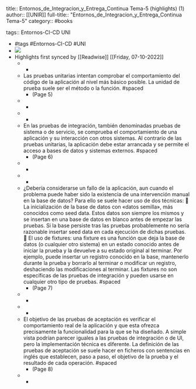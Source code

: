 title:: Entornos_de_Integracion_y_Entrega_Continua Tema-5 (highlights) (1)
author:: [[UNIR]]
full-title:: "Entornos_de_Integracion_y_Entrega_Continua Tema-5"
category:: #books

tags:: Entornos-CI-CD UNI

- #tags #Entornos-CI-CD #UNI
- ![](https://readwise-assets.s3.amazonaws.com/media/uploaded_book_covers/profile_22942/a0ce2b0f-edc9-4ed0-9a15-89640a0a011d.jpg)
- Highlights first synced by [[Readwise]] [[Friday, 07-10-2022]]
	- -
	- Las  pruebas  unitarias  intentan  comprobar  el  comportamiento  del  código  de  la aplicación al nivel más básico posible. La unidad de prueba suele ser el método o la función. #spaced
		- (Page 5)
	- -
	- -
	- En  las  pruebas  de  integración,  también  denominadas  pruebas  de  sistema  o  de servicio, se comprueba el comportamiento de una aplicación y su interacción con otros  sistemas.  Al  contrario  de  las  pruebas  unitarias,  la  aplicación  debe  estar arrancada y se permite el acceso a bases de datos y sistemas externos. #spaced
		- (Page 6)
	- -
	- -
	- ¿Debería considerarse un fallo de la aplicación, aun cuando el problema puede haber sido la existencia de una intervención manual en la base de datos? Para ello se suele hacer uso de dos técnicas:   La inicialización de la base de datos con «datos semilla», más conocidos como seed data. Estos datos son siempre los mismos y se insertan en una base de datos en  blanco  antes  de  empezar  las  pruebas.  Si  la  base  persiste  tras  las  pruebas probablemente no sería razonable insertar seed data en cada ejecución de dichas pruebas.   El uso de fixtures: una fixture es una función que deja la base de datos (o cualquier otro sistema) en un estado conocido antes de iniciar la prueba y la devuelve a su estado original al terminar. Por ejemplo, puede insertar un registro conocido en la base, mantenerlo durante la prueba y borrarlo al terminar o modificar un registro, deshaciendo las modificaciones al terminar. Las fixtures no son específicas de las pruebas de integración y pueden usarse en cualquier otro tipo de pruebas. #spaced
		- (Page 7)
	- -
	- -
	- El objetivo de las pruebas de aceptación es verificar el comportamiento real de la aplicación  y  que  esta  ofrezca  precisamente  la  funcionalidad  para  la  que  se  ha diseñado. A simple vista podrían parecer iguales a las pruebas de integración o de UI, pero la implementación técnica es diferente. La definición de las pruebas de aceptación se suele hacer en ficheros con sentencias en inglés que establecen, paso a paso, el objetivo de la prueba y el resultado de cada operación. #spaced
		- (Page 8)
	- -